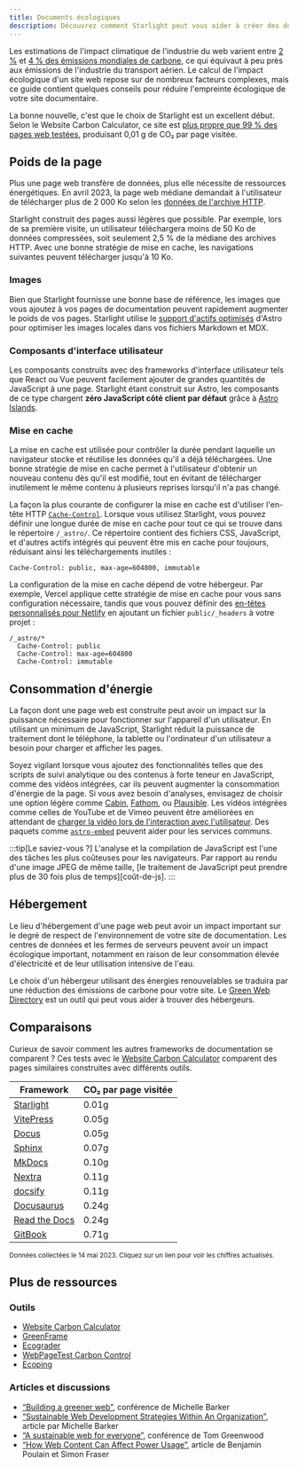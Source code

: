 ```yaml
---
title: Documents écologiques
description: Découvrez comment Starlight peut vous aider à créer des documentations plus écologiques et à réduire votre empreinte carbone.
---
```


Les estimations de l'impact climatique de l'industrie du web varient entre [2 %][sf] et [4 % des émissions mondiales de carbone][bbc], ce qui équivaut à peu près aux émissions de l'industrie du transport aérien.
Le calcul de l'impact écologique d'un site web repose sur de nombreux facteurs complexes, mais ce guide contient quelques conseils pour réduire l'empreinte écologique de votre site documentaire.

La bonne nouvelle, c'est que le choix de Starlight est un excellent début.
Selon le Website Carbon Calculator, ce site est [plus propre que 99 % des pages web testées][sl-carbon], produisant 0,01 g de CO₂ par page visitée.

## Poids de la page

Plus une page web transfère de données, plus elle nécessite de ressources énergétiques.
En avril 2023, la page web médiane demandait à l'utilisateur de télécharger plus de 2 000 Ko selon les [données de l'archive HTTP][http].

Starlight construit des pages aussi légères que possible.
Par exemple, lors de sa première visite, un utilisateur téléchargera moins de 50 Ko de données compressées, soit seulement 2,5 % de la médiane des archives HTTP.
Avec une bonne stratégie de mise en cache, les navigations suivantes peuvent télécharger jusqu'à 10 Ko.

### Images

Bien que Starlight fournisse une bonne base de référence, les images que vous ajoutez à vos pages de documentation peuvent rapidement augmenter le poids de vos pages.
Starlight utilise le [support d'actifs optimisés][assets] d'Astro pour optimiser les images locales dans vos fichiers Markdown et MDX.

### Composants d'interface utilisateur

Les composants construits avec des frameworks d'interface utilisateur tels que React ou Vue peuvent facilement ajouter de grandes quantités de JavaScript à une page.
Starlight étant construit sur Astro, les composants de ce type chargent **zéro JavaScript côté client par défaut** grâce à [Astro Islands][islands].

### Mise en cache

La mise en cache est utilisée pour contrôler la durée pendant laquelle un navigateur stocke et réutilise les données qu'il a déjà téléchargées.
Une bonne stratégie de mise en cache permet à l'utilisateur d'obtenir un nouveau contenu dès qu'il est modifié, tout en évitant de télécharger inutilement le même contenu à plusieurs reprises lorsqu'il n'a pas changé.

La façon la plus courante de configurer la mise en cache est d'utiliser l'en-tête HTTP [`Cache-Control`][cache].
Lorsque vous utilisez Starlight, vous pouvez définir une longue durée de mise en cache pour tout ce qui se trouve dans le répertoire `/_astro/`.
Ce répertoire contient des fichiers CSS, JavaScript, et d'autres actifs intégrés qui peuvent être mis en cache pour toujours, réduisant ainsi les téléchargements inutiles :

```
Cache-Control: public, max-age=604800, immutable
```

La configuration de la mise en cache dépend de votre hébergeur. Par exemple, Vercel applique cette stratégie de mise en cache pour vous sans configuration nécessaire, tandis que vous pouvez définir des [en-têtes personnalisés pour Netlify][ntl-headers] en ajoutant un fichier `public/_headers` à votre projet :

```
/_astro/*
  Cache-Control: public
  Cache-Control: max-age=604800
  Cache-Control: immutable
```

[cache]: https://csswizardry.com/2019/03/cache-control-for-civilians/
[ntl-headers]: https://docs.netlify.com/routing/headers/

## Consommation d'énergie

La façon dont une page web est construite peut avoir un impact sur la puissance nécessaire pour fonctionner sur l'appareil d'un utilisateur.
En utilisant un minimum de JavaScript, Starlight réduit la puissance de traitement dont le téléphone, la tablette ou l'ordinateur d'un utilisateur a besoin pour charger et afficher les pages.

Soyez vigilant lorsque vous ajoutez des fonctionnalités telles que des scripts de suivi analytique ou des contenus à forte teneur en JavaScript, comme des vidéos intégrées, car ils peuvent augmenter la consommation d'énergie de la page.
Si vous avez besoin d'analyses, envisagez de choisir une option légère comme [Cabin][cabin], [Fathom][fathom], ou [Plausible][plausible].
Les vidéos intégrées comme celles de YouTube et de Vimeo peuvent être améliorées en attendant de [charger la vidéo lors de l'interaction avec l'utilisateur][lazy-video].
Des paquets comme [`astro-embed`][embed] peuvent aider pour les services communs.

:::tip[Le saviez-vous ?]
L'analyse et la compilation de JavaScript est l'une des tâches les plus coûteuses pour les navigateurs.
Par rapport au rendu d'une image JPEG de même taille, [le traitement de JavaScript peut prendre plus de 30 fois plus de temps][coût-de-js].
:::

[cabin]: https://withcabin.com/
[fathom]: https://usefathom.com/
[plausible]: https://plausible.io/
[lazy-video]: https://web.dev/iframe-lazy-loading/
[embed]: https://www.npmjs.com/package/astro-embed
[cost-of-js]: https://medium.com/dev-channel/the-cost-of-javascript-84009f51e99e

## Hébergement

Le lieu d'hébergement d'une page web peut avoir un impact important sur le degré de respect de l'environnement de votre site de documentation.
Les centres de données et les fermes de serveurs peuvent avoir un impact écologique important, notamment en raison de leur consommation élevée d'électricité et de leur utilisation intensive de l'eau.

Le choix d'un hébergeur utilisant des énergies renouvelables se traduira par une réduction des émissions de carbone pour votre site. Le [Green Web Directory][gwb] est un outil qui peut vous aider à trouver des hébergeurs.

[gwb]: https://www.thegreenwebfoundation.org/directory/

## Comparaisons

Curieux de savoir comment les autres frameworks de documentation se comparent ?
Ces tests avec le [Website Carbon Calculator][wcc] comparent des pages similaires construites avec différents outils.

| Framework                   | CO₂ par page visitée |
| --------------------------- | -------------------- |
| [Starlight][sl-carbon]      | 0.01g                |
| [VitePress][vp-carbon]      | 0.05g                |
| [Docus][dc-carbon]          | 0.05g                |
| [Sphinx][sx-carbon]         | 0.07g                |
| [MkDocs][mk-carbon]         | 0.10g                |
| [Nextra][nx-carbon]         | 0.11g                |
| [docsify][dy-carbon]        | 0.11g                |
| [Docusaurus][ds-carbon]     | 0.24g                |
| [Read the Docs][rtd-carbon] | 0.24g                |
| [GitBook][gb-carbon]        | 0.71g                |

<small>Données collectées le 14 mai 2023. Cliquez sur un lien pour voir les chiffres actualisés.</small>

[sl-carbon]: https://www.websitecarbon.com/website/starlight-astro-build-getting-started/
[vp-carbon]: https://www.websitecarbon.com/website/vitepress-dev-guide-what-is-vitepress/
[dc-carbon]: https://www.websitecarbon.com/website/docus-dev-introduction-getting-started/
[sx-carbon]: https://www.websitecarbon.com/website/sphinx-doc-org-en-master-usage-quickstart-html/
[mk-carbon]: https://www.websitecarbon.com/website/mkdocs-org-getting-started/
[nx-carbon]: https://www.websitecarbon.com/website/nextra-site-docs-docs-theme-start/
[dy-carbon]: https://www.websitecarbon.com/website/docsify-js-org/
[ds-carbon]: https://www.websitecarbon.com/website/docusaurus-io-docs/
[rtd-carbon]: https://www.websitecarbon.com/website/docs-readthedocs-io-en-stable-index-html/
[gb-carbon]: https://www.websitecarbon.com/website/docs-gitbook-com/

## Plus de ressources

### Outils

- [Website Carbon Calculator][wcc]
- [GreenFrame](https://greenframe.io/)
- [Ecograder](https://ecograder.com/)
- [WebPageTest Carbon Control](https://www.webpagetest.org/carbon-control/)
- [Ecoping](https://ecoping.earth/)

### Articles et discussions

- [“Building a greener web”](https://youtu.be/EfPoOt7T5lg), conférence de Michelle Barker
- [“Sustainable Web Development Strategies Within An Organization”](https://www.smashingmagazine.com/2022/10/sustainable-web-development-strategies-organization/), article par Michelle Barker
- [“A sustainable web for everyone”](https://2021.stateofthebrowser.com/speakers/tom-greenwood/), conférence de Tom Greenwood
- [“How Web Content Can Affect Power Usage”](https://webkit.org/blog/8970/how-web-content-can-affect-power-usage/), article de Benjamin Poulain et Simon Fraser

[sf]: https://www.sciencefocus.com/science/what-is-the-carbon-footprint-of-the-internet/
[bbc]: https://www.bbc.com/future/article/20200305-why-your-internet-habits-are-not-as-clean-as-you-think
[http]: https://httparchive.org/reports/state-of-the-web
[assets]: https://docs.astro.build/en/guides/assets/
[islands]: https://docs.astro.build/en/concepts/islands/
[wcc]: https://www.websitecarbon.com/
